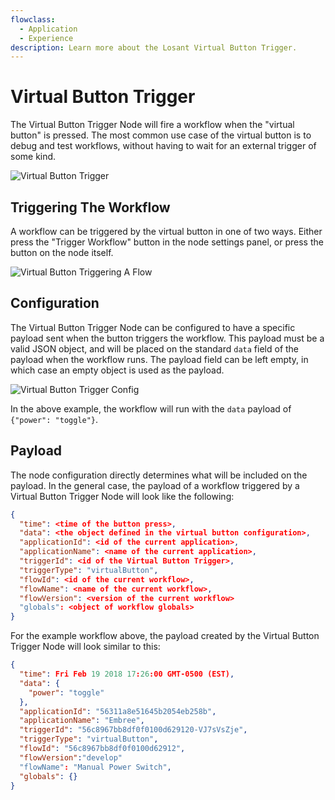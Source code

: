 ```yaml
---
flowclass:
  - Application
  - Experience
description: Learn more about the Losant Virtual Button Trigger.
---
```


# Virtual Button Trigger

The Virtual Button Trigger Node will fire a workflow when the "virtual button" is pressed. The most common use case of the virtual button is to debug and test workflows, without having to wait for an external trigger of some kind.

![Virtual Button Trigger](/images/workflows/triggers/virtual-button-trigger.png "Virtual Button Trigger")

## Triggering The Workflow

A workflow can be triggered by the virtual button in one of two ways. Either press the "Trigger Workflow" button in the node settings panel, or press the button on the node itself.

![Virtual Button Triggering A Flow](/images/workflows/triggers/virtual-button-trigger-buttons.png "Virtual Button Triggering A Flow")

## Configuration

The Virtual Button Trigger Node can be configured to have a specific payload sent when the button triggers the workflow. This payload must be a valid JSON object, and will be placed on the standard `data` field of the payload when the workflow runs. The payload field can be left empty, in which case an empty object is used as the payload.

![Virtual Button Trigger Config](/images/workflows/triggers/virtual-button-trigger-config.png "Virtual Button Trigger Config")

In the above example, the workflow will run with the `data` payload of `{"power": "toggle"}`.

## Payload

The node configuration directly determines what will be included on the payload. In the general case, the payload of a workflow triggered by a Virtual Button Trigger Node will look like the following:

```json
{
  "time": <time of the button press>,
  "data": <the object defined in the virtual button configuration>,
  "applicationId": <id of the current application>,
  "applicationName": <name of the current application>,
  "triggerId": <id of the Virtual Button Trigger>,
  "triggerType": "virtualButton",
  "flowId": <id of the current workflow>,
  "flowName": <name of the current workflow>,
  "flowVersion": <version of the current workflow>
  "globals": <object of workflow globals>
}
```

For the example workflow above, the payload created by the Virtual Button Trigger Node will look similar to this:

```json
{
  "time": Fri Feb 19 2018 17:26:00 GMT-0500 (EST),
  "data": {
    "power": "toggle"
  },
  "applicationId": "56311a8e51645b2054eb258b",
  "applicationName": "Embree",
  "triggerId": "56c8967bb8df0f0100d629120-VJ7sVsZje",
  "triggerType": "virtualButton",
  "flowId": "56c8967bb8df0f0100d62912",
  "flowVersion":"develop"
  "flowName": "Manual Power Switch",
  "globals": {}
}
```
